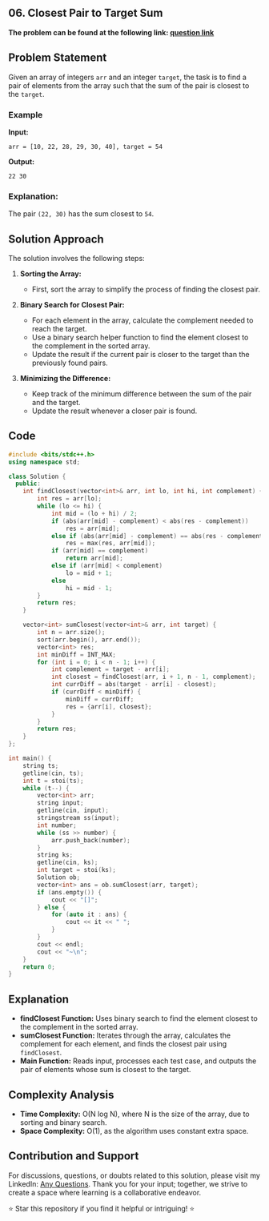 ## 06. Closest Pair to Target Sum

**The problem can be found at the following link: [question link](https://www.geeksforgeeks.org/problems/pair-in-array-whose-sum-is-closest-to-x1124/1)**

## Problem Statement

Given an array of integers `arr` and an integer `target`, the task is to find a pair of elements from the array such that the sum of the pair is closest to the `target`.

### Example

**Input:**
```
arr = [10, 22, 28, 29, 30, 40], target = 54
```

**Output:**
```
22 30
```

### Explanation:
The pair `(22, 30)` has the sum closest to `54`.

## Solution Approach

The solution involves the following steps:

1. **Sorting the Array:**
   - First, sort the array to simplify the process of finding the closest pair.

2. **Binary Search for Closest Pair:**
   - For each element in the array, calculate the complement needed to reach the target.
   - Use a binary search helper function to find the element closest to the complement in the sorted array.
   - Update the result if the current pair is closer to the target than the previously found pairs.

3. **Minimizing the Difference:**
   - Keep track of the minimum difference between the sum of the pair and the target.
   - Update the result whenever a closer pair is found.

## Code

```cpp
#include <bits/stdc++.h>
using namespace std;

class Solution {
  public:
    int findClosest(vector<int>& arr, int lo, int hi, int complement) {
        int res = arr[lo];
        while (lo <= hi) {
            int mid = (lo + hi) / 2;
            if (abs(arr[mid] - complement) < abs(res - complement))
                res = arr[mid];
            else if (abs(arr[mid] - complement) == abs(res - complement))
                res = max(res, arr[mid]);   
            if (arr[mid] == complement) 
                return arr[mid];
            else if (arr[mid] < complement)
                lo = mid + 1;
            else 
                hi = mid - 1;
        }
        return res;
    }

    vector<int> sumClosest(vector<int>& arr, int target) {
        int n = arr.size();
        sort(arr.begin(), arr.end());
        vector<int> res;
        int minDiff = INT_MAX;
        for (int i = 0; i < n - 1; i++) {
            int complement = target - arr[i];
            int closest = findClosest(arr, i + 1, n - 1, complement);
            int currDiff = abs(target - arr[i] - closest);
            if (currDiff < minDiff) {
                minDiff = currDiff;
                res = {arr[i], closest};
            }
        }
        return res;
    }
};

int main() {
    string ts;
    getline(cin, ts);
    int t = stoi(ts);
    while (t--) {
        vector<int> arr;
        string input;
        getline(cin, input);
        stringstream ss(input);
        int number;
        while (ss >> number) {
            arr.push_back(number);
        }
        string ks;
        getline(cin, ks);
        int target = stoi(ks);
        Solution ob;
        vector<int> ans = ob.sumClosest(arr, target);
        if (ans.empty()) {
            cout << "[]";
        } else {
            for (auto it : ans) {
                cout << it << " ";
            }
        }
        cout << endl;
        cout << "~\n";
    }
    return 0;
}
```

## Explanation

- **findClosest Function:** Uses binary search to find the element closest to the complement in the sorted array.
- **sumClosest Function:** Iterates through the array, calculates the complement for each element, and finds the closest pair using `findClosest`.
- **Main Function:** Reads input, processes each test case, and outputs the pair of elements whose sum is closest to the target.

## Complexity Analysis

- **Time Complexity:** O(N log N), where N is the size of the array, due to sorting and binary search.
- **Space Complexity:** O(1), as the algorithm uses constant extra space.

## Contribution and Support
For discussions, questions, or doubts related to this solution, please visit my LinkedIn: [Any Questions](https://www.linkedin.com/in/aniket-yadav-2162ab239/). Thank you for your input; together, we strive to create a space where learning is a collaborative endeavor.

⭐ Star this repository if you find it helpful or intriguing! ⭐
```

